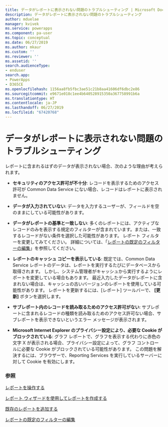 ```yaml
---
title: データがレポートに表示されない問題のトラブルシューティング | Microsoft Docs
description: データがレポートに表示されない問題のトラブルシューティング
author: mduelae
manager: kvivek
ms.service: powerapps
ms.component: pa-user
ms.topic: conceptual
ms.date: 06/27/2019
ms.author: mkaur
ms.custom: ''
ms.reviewer: ''
ms.assetid: ''
search.audienceType:
- enduser
search.app:
- PowerApps
- D365CE
ms.openlocfilehash: 1156aa8fb5fbc3ae51c21b8aa41606df6dbc2e86
ms.sourcegitcommit: e9671e018c1ee4b640528915350a367758991b6a
ms.translationtype: HT
ms.contentlocale: ja-JP
ms.lasthandoff: 06/27/2019
ms.locfileid: "67420768"
---
```

# <a name="troubleshoot-problems-with-data-not-displaying-in-a-report"></a>データがレポートに表示されない問題のトラブルシューティング

レポートに含まれるはずのデータが表示されない場合、次のような理由が考えられます。  
  
- **セキュリティのアクセス許可が不十分**: レコードを表示するためのアクセス許可が Common Data Service にない場合、レコードはレポートに表示されません。  
  
- **データが入力されていない**: データを入力するユーザーが、フィールドを空のままにしている可能性があります。  
  
- **データがレポートの基準と一致しない**: 多くのレポートには、アクティブなレコードのみを表示する規定のフィルターが含まれています。または、一致するレコードがない条件を選択した可能性があります。 レポート フィルターを変更してみてください。 詳細については、「[レポートの既定のフィルターの編集](edit-report-filter.md)」を参照してください。  
  
- **レポートのキャッシュ コピーを表示している**: 既定では、Common Data Service レポートのデータは、レポートを実行するたびにデータベースから取得されます。 しかし、システム管理者がキャッシュから実行するようにレポートを変更している場合もあります。 最近入力したデータがレポートに含まれない場合は、キャッシュの古いバージョンのレポートを使用している可能性があります。 レポートを更新するには、[レポート] ツールバーで、 **[更新]** ボタンを選択します。  
  
- **サブレポート内のレコードを読み取るためのアクセス許可がない**: サブレポートに含まれるレコードの種類を読み取るためのアクセス許可ない場合、サブレポートを表示できないというエラー メッセージが表示されます。  
  
- **Microsoft Internet Explorer のプライバシー設定により、必要な Cookie がブロックされている**: グラフ レポートで、グラフを表示する代わりに赤色の文字 X が表示される場合、プライバシー設定によって、グラフ コントロールに必要な Cookie がブロックされている可能性があります。 この問題を解決するには、ブラウザーで、Reporting Services を実行しているサーバーに対して Cookie を有効にします。  
  

### <a name="see-also"></a>参照
[レポートを操作する](work-with-reports.md) 

[レポート ウィザードを使用してレポートを作成する](create-report-with-wizard.md)

[既存のレポートを追加する](add-existing-report.md)

[レポートの既定のフィルターの編集](edit-report-filter.md)

